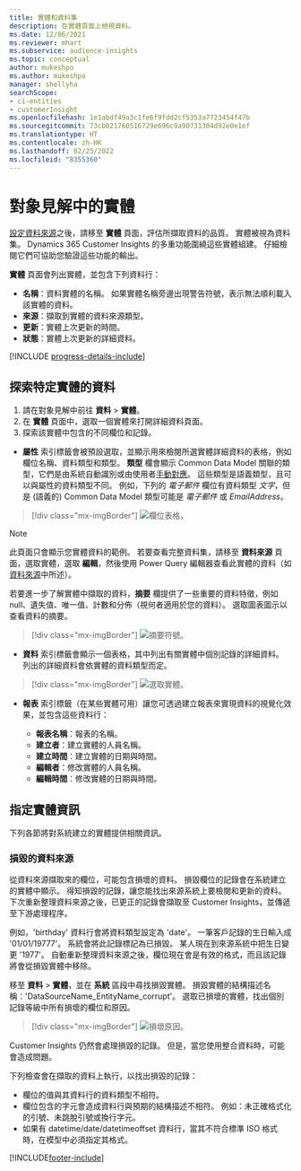 ```yaml
---
title: 實體和資料集
description: 在實體頁面上檢視資料。
ms.date: 12/06/2021
ms.reviewer: mhart
ms.subservice: audience-insights
ms.topic: conceptual
author: mukeshpo
ms.author: mukeshpo
manager: shellyha
searchScope:
- ci-entities
- customerInsight
ms.openlocfilehash: 1e1abdf49a3c1fe6f9fdd2cf5353a7723454f47b
ms.sourcegitcommit: 73cb021760516729e696c9a90731304d92e0e1ef
ms.translationtype: HT
ms.contentlocale: zh-HK
ms.lasthandoff: 02/25/2022
ms.locfileid: "8355360"
---
```

# <a name="entities-in-audience-insights"></a>對象見解中的實體

[設定資料來源](data-sources.md)之後，請移至 **實體** 頁面，評估所擷取資料的品質。 實體被視為資料集。 Dynamics 365 Customer Insights 的多重功能圍繞這些實體組建。 仔細檢閱它們可協助您驗證這些功能的輸出。

**實體** 頁面會列出實體，並包含下列資料行：

- **名稱**：資料實體的名稱。 如果實體名稱旁邊出現警告符號，表示無法順利載入該實體的資料。
- **來源**：擷取到實體的資料來源類型。
- **更新**：實體上次更新的時間。
- **狀態**：實體上次更新的詳細資料。

[!INCLUDE [progress-details-include](../includes/progress-details-pane.md)]

## <a name="explore-a-specific-entitys-data"></a>探索特定實體的資料

1. 請在對象見解中前往 **資料** > **實體**。
1. 在 **實體** 頁面中，選取一個實體來打開詳細資料頁面。  
1. 探索該實體中包含的不同欄位和記錄。

- **屬性** 索引標籤會被預設選取，並顯示用來檢閱所選實體詳細資料的表格，例如欄位名稱、資料類型和類型。 **類型** 欄會顯示 Common Data Model 關聯的類型，它們是由系統自動識別或由使用者[手動對應](map-entities.md)。 這些類型是語義類型，且可以與屬性的資料類型不同。 例如，下列的 *電子郵件* 欄位有資料類型 *文字*，但是 (語義的) Common Data Model 類型可能是 *電子郵件* 或 *EmailAddress*。

> [!div class="mx-imgBorder"]
> ![欄位表格。](media/data-manager-entities-fields.PNG "欄位表格")

> [!NOTE]
> 此頁面只會顯示您實體資料的範例。 若要查看完整資料集，請移至 **資料來源** 頁面，選取實體，選取 **編輯**，然後使用 Power Query 編輯器查看此實體的資料（如[資料來源](data-sources.md)中所述）。

若要進一步了解實體中擷取的資料，**摘要** 欄提供了一些重要的資料特徵，例如 null、遺失值、唯一值、計數和分佈（視何者適用於您的資料）。 選取圖表圖示以查看資料的摘要。

> [!div class="mx-imgBorder"]
> ![摘要符號。](media/data-manager-entities-summary.png "資料摘要表格")

- **資料** 索引標籤會顯示一個表格，其中列出有關實體中個別記錄的詳細資料。 列出的詳細資料會依實體的資料類型而定。

> [!div class="mx-imgBorder"]
> ![選取實體。](media/data-manager-entities-data.png "選取實體")

- **報表** 索引標籤（在某些實體可用）讓您可透過建立報表來實現資料的視覺化效果，並包含這些資料行：

  - **報表名稱**：報表的名稱。
  - **建立者**：建立實體的人員名稱。
  - **建立時間**：建立實體的日期與時間。
  - **編輯者**：修改實體的人員名稱。
  - **編輯時間**：修改實體的日期與時間。 

## <a name="entity-specific-information"></a>指定實體資訊

下列各節將對系統建立的實體提供相關資訊。

### <a name="corrupted-data-sources"></a>損毀的資料來源

從資料來源擷取來的欄位，可能包含損壞的資料。 損毀欄位的記錄會在系統建立的實體中顯示。 得知損毀的記錄，讓您能找出來源系統上要檢閱和更新的資料。 下次重新整理資料來源之後，已更正的記錄會擷取至 Customer Insights，並傳遞至下游處理程序。 

例如，'birthday' 資料行會將資料類型設定為 'date'。 一筆客戶記錄的生日輸入成 '01/01/19777'。 系統會將此記錄標記為已損毀。 某人現在到來源系統中把生日變更 '1977'。 自動重新整理資料來源之後，欄位現在會是有效的格式，而且該記錄將會從損毀實體中移除。 

移至 **資料** > **實體**，並在 **系統** 區段中尋找損毀實體。 損毀實體的結構描述名稱：'DataSourceName_EntityName_corrupt'。 選取已損壞的實體，找出個別記錄等級中所有損壞的欄位和原因。
> [!div class="mx-imgBorder"]
> ![損壞原因。](media/corruption-reason.png "損壞原因")

Customer Insights 仍然會處理損毀的記錄。 但是，當您使用整合資料時，可能會造成問題。

下列檢查會在擷取的資料上執行，以找出損毀的記錄： 

- 欄位的值與其資料行的資料類型不相符。
- 欄位包含的字元會造成資料行與預期的結構描述不相符。 例如：未正確格式化的引號、未跳脫引號或換行字元。
- 如果有 datetime/date/datetimeoffset 資料行，當其不符合標準 ISO 格式時，在模型中必須指定其格式。


[!INCLUDE[footer-include](../includes/footer-banner.md)]
